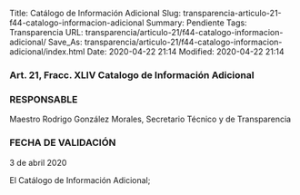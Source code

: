Title: Catálogo de Información Adicional
Slug: transparencia-articulo-21-f44-catalogo-informacion-adicional
Summary: Pendiente
Tags: Transparencia
URL: transparencia/articulo-21/f44-catalogo-informacion-adicional/
Save_As: transparencia/articulo-21/f44-catalogo-informacion-adicional/index.html
Date: 2020-04-22 21:14
Modified: 2020-04-22 21:14


### 

### Art. 21, Fracc. XLIV Catalogo de Información Adicional

### RESPONSABLE

Maestro Rodrigo González Morales, Secretario Técnico y de Transparencia

### FECHA DE VALIDACIÓN

3 de abril 2020

El Catálogo de Información Adicional;


